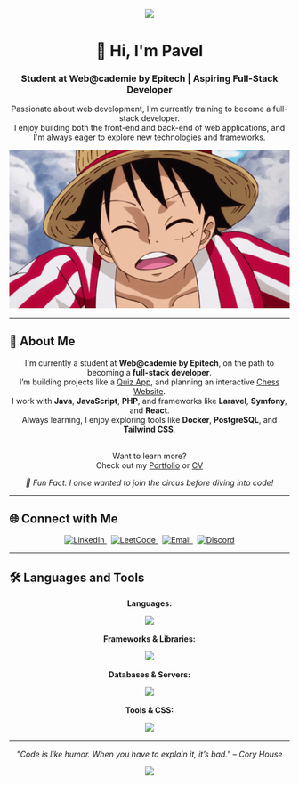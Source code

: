 <p align="center">
  <img src="https://capsule-render.vercel.app/api?type=waving&height=150&width=900&color=gradient" />
</p>

<h1 align="center">👋 Hi, I'm Pavel</h1>
<h3 align="center">Student at Web@cademie by Epitech | Aspiring Full-Stack Developer</h3>

<p align="center">
  Passionate about web development, I'm currently training to become a full-stack developer.<br />
  I enjoy building both the front-end and back-end of web applications, and I'm always eager to explore new technologies and frameworks.
</p>

<p align="center">
  <img src="https://github.com/Pavelito75/Profile/blob/main/gifProfile.gif" width="600" alt="coding gif" />
</p>

---

## 🚀 About Me

<div align="center" style="max-width: 700px; margin: auto; text-align: center;">
  <p>
    I'm currently a student at <strong>Web@cademie by Epitech</strong>, on the path to becoming a <strong>full-stack developer</strong>.<br/>
    I’m building projects like a <a href="https://github.com/Pavelito75/My-Quizz" target="_blank" rel="noopener noreferrer">Quiz App</a>, and planning an interactive <a href="https://github.com/Pavelito75/BetterChess" target="_blank" rel="noopener noreferrer">Chess Website</a>.<br/>
    I work with <strong>Java</strong>, <strong>JavaScript</strong>, <strong>PHP</strong>, and frameworks like <strong>Laravel</strong>, <strong>Symfony</strong>, and <strong>React</strong>.<br/>
    Always learning, I enjoy exploring tools like <strong>Docker</strong>, <strong>PostgreSQL</strong>, and <strong>Tailwind CSS</strong>.<br/><br/>

  Want to learn more?<br/>
    Check out my <a href="https://portfolio-nine-peach-20.vercel.app" target="_blank" rel="noopener noreferrer">Portfolio</a> or <a href="https://github.com/Pavelito75/CV/blob/main/CV%20-%20Gatti%20Pavel.pdf" target="_blank" rel="noopener noreferrer">CV</a>
  </p>

  <p><em>🎪 Fun Fact: I once wanted to join the circus before diving into code!</em></p>
</div>

---

## 🌐 Connect with Me

<p align="center">
  <a href="https://linkedin.com/in/pavel-gatti" target="_blank" rel="noreferrer">
    <img height="50" src="https://img.shields.io/badge/LinkedIn-0A66C2?style=for-the-badge&logo=linkedin&logoColor=white" alt="LinkedIn" />
  </a>
  &nbsp;
  <a href="https://www.leetcode.com/pavelito" target="_blank" rel="noreferrer">
    <img height="50" src="https://img.shields.io/badge/LeetCode-FFA116?style=for-the-badge&logo=leetcode&logoColor=white" alt="LeetCode" />
  </a>
  &nbsp;
  <a href="mailto:gattipavel@yahoo.fr" target="_blank" rel="noreferrer">
    <img height="50" src="https://img.shields.io/badge/Email-D14836?style=for-the-badge&logo=gmail&logoColor=white" alt="Email" />
  </a>
  &nbsp;
  <a href="https://discord.gg/Pavelito" target="_blank" rel="noreferrer">
    <img height="50" src="https://img.shields.io/badge/Discord-5865F2?style=for-the-badge&logo=discord&logoColor=white" alt="Discord" />
  </a>
</p>

---

## 🛠️ Languages and Tools

<p align="center"><strong>Languages:</strong></p>
<p align="center">
  <img src="https://skillicons.dev/icons?i=java,javascript,php,python,typescript" height="50" />
</p>

<p align="center"><strong>Frameworks & Libraries:</strong></p>
<p align="center">
  <img src="https://skillicons.dev/icons?i=laravel,symfony,react,express,nodejs,vue" height="50" />
</p>

<p align="center"><strong>Databases & Servers:</strong></p>
<p align="center">
  <img src="https://skillicons.dev/icons?i=postgres,mysql,nginx" height="50" />
</p>

<p align="center"><strong>Tools & CSS:</strong></p>
<p align="center">
  <img src="https://skillicons.dev/icons?i=docker,tailwindcss,sass" height="50" />
</p>

---

<p align="center" style="font-style: italic;">
  "Code is like humor. When you have to explain it, it’s bad." – Cory House
</p>

<p align="center">
  <img src="https://capsule-render.vercel.app/api?type=waving&height=150&width=900&color=gradient&fontSize=60&fontColor=F5EEE6&section=footer" />
</p>
